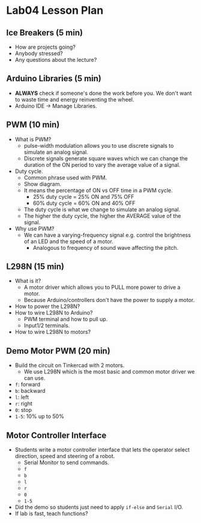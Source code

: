# Lab04 Lesson Plan

## Ice Breakers (5 min)

- How are projects going?
- Anybody stressed?
- Any questions about the lecture?

## Arduino Libraries (5 min)

- **ALWAYS** check if someone's done the work before you. We don't want to waste time and energy reinventing the wheel.
- Arduino IDE -> Manage Libraries.

## PWM (10 min)

- What is PWM?
    - pulse-width modulation allows you to use discrete signals to simulate an analog signal.
    - Discrete signals generate square waves which we can change the duration of the ON period to vary the average value of a signal.
- Duty cycle.
    - Common phrase used with PWM.
    - Show diagram.
    - It means the percentage of ON vs OFF time in a PWM cycle.
        - 25% duty cycle = 25% ON and 75% OFF
        - 60% duty cycle = 60% ON and 40% OFF
    - The duty cycle is what we change to simulate an analog signal.
    - The higher the duty cycle, the higher the AVERAGE value of the signal.
- Why use PWM?
    - We can have a varying-frequency signal e.g. control the brightness of an LED and the speed of a motor.
        - Analogous to frequency of sound wave affecting the pitch.

## L298N (15 min)

- What is it?
    - A motor driver which allows you to PULL more power to drive a motor.
    - Because Arduino/controllers don't have the power to supply a motor.
- How to power the L298N?
- How to wire L298N to Arduino?
    - PWM terminal and how to pull up.
    - Input1/2 terminals.
- How to wire L298N to motors?

## Demo Motor PWM (20 min)

- Build the circuit on Tinkercad with 2 motors.
    - We use L298N which is the most basic and common motor driver we can use.
- `f`: forward
- `b`: backward
- `l`: left
- `r`: right
- `0`: stop
- `1-5`: 10% up to 50%

## Motor Controller Interface

- Students write a motor controller interface that lets the operator select direction, speed and steering of a robot.
    - Serial Monitor to send commands.
    - `f`
    - `b`
    - `l`
    - `r`
    - `0`
    - `1-5`
- Did the demo so students just need to apply `if-else` and `Serial` I/O.
- If lab is fast, teach functions?
